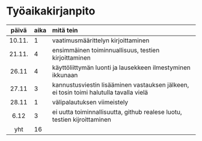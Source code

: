 # Työaikakirjanpito

| päivä | aika | mitä tein  |
| :----:|:-----| :-----|
| 10.11. | 1    | vaatimusmäärittelyn kirjoittaminen|
| 21.11. | 4    | ensimmäinen toiminnuallisuus, testien kirjoittaminen|
| 26.11  | 4    | käyttöliittymän luonti ja lausekkeen ilmestyminen ikkunaan|
| 27.11  | 3    | kannustusviestin lisääminen vastauksen jälkeen, ei tosin toimi halutulla tavalla vielä|
| 28.11  | 1    | välipalautuksen viimeistely|
| 6.12   | 3    | ei uutta toiminnallisuutta, github realese luotu, testien kijroittaminen|
| yht   | 16   | | 
